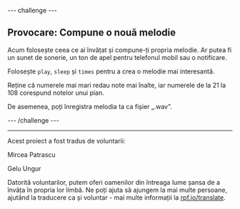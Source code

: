 --- challenge ---

## Provocare: Compune o nouă melodie

Acum folosește ceea ce ai învățat și compune-ți propria melodie. Ar putea fi un sunet de sonerie, un ton de apel pentru telefonul mobil sau o notificare.

Folosește `play`, `sleep` și `times` pentru a crea o melodie mai interesantă.

Reține că numerele mai mari redau note mai înalte, iar numerele de la 21 la 108 corespund notelor unui pian.

De asemenea, poți înregistra melodia ta ca fișier „.wav”.

--- /challenge ---


***
Acest proiect a fost tradus de voluntarii:

Mircea Patrascu

Gelu Ungur

Datorită voluntarilor, putem oferi oamenilor din întreaga lume șansa de a învăța în propria lor limbă. Ne poți ajuta să ajungem la mai multe persoane, ajutând la traducere ca și voluntar - mai multe informații la [rpf.io/translate](https://rpf.io/translate).